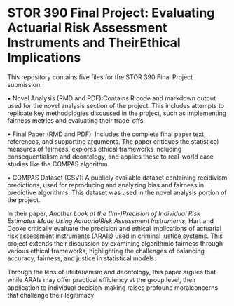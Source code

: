 # STOR 390 Final Project: Evaluating Actuarial Risk Assessment Instruments and TheirEthical Implications
This repository contains five files for the STOR 390 Final Project submission.

• Novel Analysis (RMD and PDF):Contains R code and markdown output used for the novel analysis section of the project. This includes attempts to replicate key methodologies discussed in the project, such as implementing fairness metrics and evaluating their trade-offs.

• Final Paper (RMD and PDF): Includes the complete final paper text, references, and supporting arguments. The paper critiques the statistical measures of fairness, explores ethical frameworks including consequentialism and deontology, and applies these to real-world case studies like the COMPAS algorithm.

• COMPAS Dataset (CSV): A publicly available dataset containing recidivism predictions, used for reproducing and analyzing bias and fairness in predictive algorithms. This dataset was used in the novel analysis portion of the project.

In their paper, *Another Look at the (Im-)Precision of Individual Risk Estimates Made Using ActuarialRisk Assessment Instruments*, Hart and Cooke critically evaluate the precision and ethical implications of actuarial risk assessment instruments (ARAIs) used in criminal justice systems. This project extends their discussion by examining algorithmic fairness through various ethical frameworks, highlighting the challenges of balancing accuracy, fairness, and justice in statistical models.

Through the lens of utilitarianism and deontology, this paper argues that while ARAIs may offer practical eﬀiciency at the group level, their application to individual decision-making raises profound moralconcerns that challenge their legitimacy
